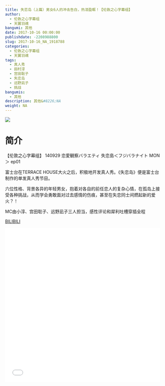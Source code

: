 ```yaml
---
title: 失恋岛（上篇）男女6人的冲击告白，热泪盈眶！【伦敦之心字幕组】
author: 
  - 伦敦之心字幕组
  - 天翼羽魂
bangumi: 其他
date: 2017-10-16 00:00:00
publishdate: -2208988800
slug: 2017-10-16_NA_1918788
categories: 
  - 伦敦之心字幕组
  - 天翼羽魂
tags: 
  - 真人秀
  - 田村淳
  - 宫田聡子
  - 失恋岛
  - 远野凪子
  - 挑战
bangumis: 
  - 其他
description: 其他&#8226;NA
weight: NA
---
```


![](https://i.imgur.com/DSd0eV2.jpg)

# 简介  
【伦敦之心字幕组】 140929 恋愛観察バラエティ 失恋島＜フジバラナイト MON＞ ep01


富士台在TERRACE HOUSE大火之后，积极地开发真人秀。《失恋岛》便是富士台制作的单发真人秀节目。


六位性格、背景各异的年轻男女，抱着对各自的前任恋人的复杂心情，在孤岛上接受各种挑战，从而学会勇敢面对过去感情的伤痕，甚至在失恋同士间燃起新的爱火？！


MC由小淳、宫田聡子、远野凪子三人担当，感性评论和犀利吐槽穿插全程

  [BILIBILI](https://www.bilibili.com/video/av1918788/)


<div class="vcontainer">  <iframe class='video' src="//www.bilibili.com/blackboard/player.html?cid=2963704&aid=1918788" width="100%" height="500" frameborder="0" allowfullscreen="allowfullscreen"></iframe></div>
